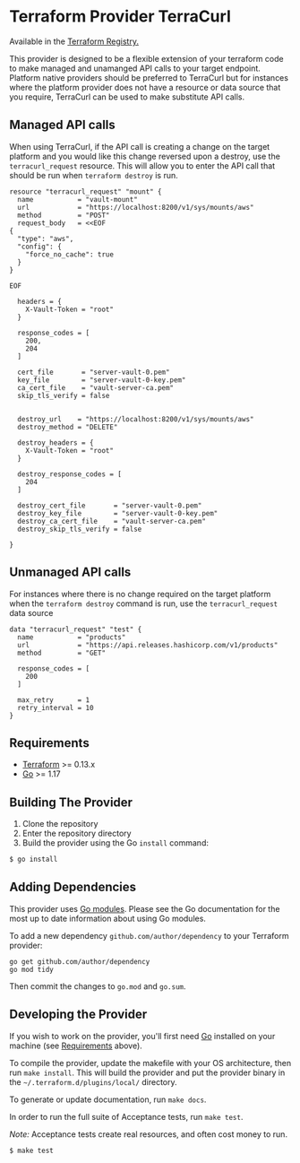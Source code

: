# Terraform Provider TerraCurl

Available in the [Terraform Registry.](https://registry.terraform.io/providers/devops-rob/terracurl/latest/docs)

This provider is designed to be a flexible extension of your terraform code to make managed and unamanged API calls to your target endpoint. Platform native providers should be preferred to TerraCurl but for instances where the platform provider does not have a resource or data source that you require, TerraCurl can be used to make substitute API calls.

## Managed API calls
When using TerraCurl, if the API call is creating a change on the target platform and you would like this change reversed upon a destroy, use the `terracurl_request` resource. This will allow you to enter the API call that should be run when `terraform destroy` is run.

```hcl
resource "terracurl_request" "mount" {
  name           = "vault-mount"
  url            = "https://localhost:8200/v1/sys/mounts/aws"
  method         = "POST"
  request_body   = <<EOF
{
  "type": "aws",
  "config": {
    "force_no_cache": true
  }
}

EOF

  headers = {
    X-Vault-Token = "root"
  }

  response_codes = [
    200,
    204
  ]

  cert_file       = "server-vault-0.pem"
  key_file        = "server-vault-0-key.pem"
  ca_cert_file    = "vault-server-ca.pem"
  skip_tls_verify = false


  destroy_url    = "https://localhost:8200/v1/sys/mounts/aws"
  destroy_method = "DELETE"

  destroy_headers = {
    X-Vault-Token = "root"
  }

  destroy_response_codes = [
    204
  ]

  destroy_cert_file       = "server-vault-0.pem"
  destroy_key_file        = "server-vault-0-key.pem"
  destroy_ca_cert_file    = "vault-server-ca.pem"
  destroy_skip_tls_verify = false

}
```
## Unmanaged API calls
For instances where there is no change required on the target platform when the `terraform destroy` command is run, use the `terracurl_request` data source

```hcl
data "terracurl_request" "test" {
  name           = "products"
  url            = "https://api.releases.hashicorp.com/v1/products"
  method         = "GET"

  response_codes = [
    200
  ]

  max_retry      = 1
  retry_interval = 10
}
```
## Requirements

-	[Terraform](https://www.terraform.io/downloads.html) >= 0.13.x
-	[Go](https://golang.org/doc/install) >= 1.17

## Building The Provider

1. Clone the repository
1. Enter the repository directory
1. Build the provider using the Go `install` command:
```sh
$ go install
```

## Adding Dependencies

This provider uses [Go modules](https://github.com/golang/go/wiki/Modules).
Please see the Go documentation for the most up to date information about using Go modules.

To add a new dependency `github.com/author/dependency` to your Terraform provider:

```
go get github.com/author/dependency
go mod tidy
```

Then commit the changes to `go.mod` and `go.sum`.

## Developing the Provider

If you wish to work on the provider, you'll first need [Go](http://www.golang.org) installed on your machine (see [Requirements](#requirements) above).

To compile the provider, update the makefile with your OS architecture, then run `make install`. This will build the provider and put the provider binary in the `~/.terraform.d/plugins/local/` directory.

To generate or update documentation, run `make docs`.

In order to run the full suite of Acceptance tests, run `make test`.

*Note:* Acceptance tests create real resources, and often cost money to run.

```sh
$ make test
```